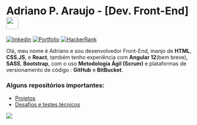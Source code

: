 # Adriano P. Araujo - [Dev. Front-End] <img src="https://github.com/blackcater/blackcater/raw/main/images/Hi.gif" height="32" />

[![linkedin](https://img.shields.io/badge/LinkedIn-0077B5?style=for-the-badge&logo=linkedin&logoColor=white)](https://www.linkedin.com/in/araujocode/)
[![Portfolio](https://img.shields.io/badge/Portfolio-%23000000.svg?style=for-the-badge&logo=firefox&logoColor=#FF7139)](https://dev-araujo.com.br/)
[![HackerRank](https://img.shields.io/badge/-Hackerrank-2EC866?style=for-the-badge&logo=HackerRank&logoColor=white)](
https://www.hackerrank.com/theriancirculo)


Olá, meu nome é Adriano e sou desenvolvedor Front-End, manjo de **HTML**, **CSS**,**JS**, e **React**, também tenho experiência com **Angular 12**(bem breve), **SASS**, **Bootstrap**, com o uso **Metodologia Ágil (Scrum)** e plataformas de versionamento de código : **GitHub** e **BitBucket**.

### Alguns repositórios importantes:
- [Projetos](https://github.com/dev-araujo/projetos)
- [Desafios e testes técnicos](https://github.com/dev-araujo/desafios)


![](https://github-readme-stats.vercel.app/api/top-langs/?username=dev-araujo)

